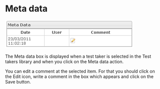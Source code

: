 <!--
parent:
    title: Manage_Test_Takers
author:
    - 'Jérôme Bogaerts'
created_at: '2012-04-12 18:14:14'
updated_at: '2013-03-13 13:43:05'
tags:
    - 'Manage Test Takers'
-->

Meta data
=========

![](../resources/testtakers-metadata.png)

The Meta data box is displayed when a test taker is selected in the Test takers library and when you click on the Meta data action.

You can edit a comment at the selected item. For that you should click on the Edit icon, write a comment in the box which appears and click on the Save button.

